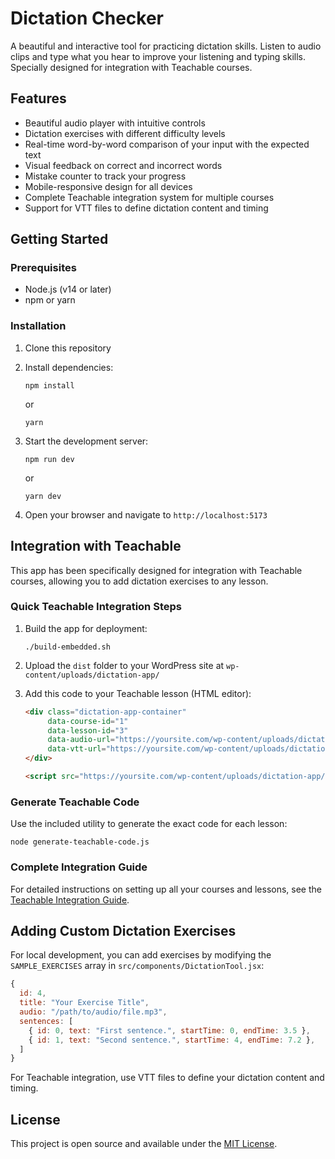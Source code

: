 # Dictation Checker

A beautiful and interactive tool for practicing dictation skills. Listen to audio clips and type what you hear to improve your listening and typing skills. Specially designed for integration with Teachable courses.

## Features

- Beautiful audio player with intuitive controls
- Dictation exercises with different difficulty levels
- Real-time word-by-word comparison of your input with the expected text
- Visual feedback on correct and incorrect words
- Mistake counter to track your progress
- Mobile-responsive design for all devices
- Complete Teachable integration system for multiple courses
- Support for VTT files to define dictation content and timing

## Getting Started

### Prerequisites

- Node.js (v14 or later)
- npm or yarn

### Installation

1. Clone this repository
2. Install dependencies:
   ```
   npm install
   ```
   or
   ```
   yarn
   ```

3. Start the development server:
   ```
   npm run dev
   ```
   or
   ```
   yarn dev
   ```

4. Open your browser and navigate to `http://localhost:5173`

## Integration with Teachable

This app has been specifically designed for integration with Teachable courses, allowing you to add dictation exercises to any lesson.

### Quick Teachable Integration Steps

1. Build the app for deployment:
   ```
   ./build-embedded.sh
   ```

2. Upload the `dist` folder to your WordPress site at `wp-content/uploads/dictation-app/`

3. Add this code to your Teachable lesson (HTML editor):
   ```html
   <div class="dictation-app-container" 
        data-course-id="1" 
        data-lesson-id="3" 
        data-audio-url="https://yoursite.com/wp-content/uploads/dictation-app/courses/course1/lesson3/audio.mp3"
        data-vtt-url="https://yoursite.com/wp-content/uploads/dictation-app/courses/course1/lesson3/audio.vtt">
   </div>
   
   <script src="https://yoursite.com/wp-content/uploads/dictation-app/teachable-integration.js"></script>
   ```

### Generate Teachable Code

Use the included utility to generate the exact code for each lesson:

```
node generate-teachable-code.js
```

### Complete Integration Guide

For detailed instructions on setting up all your courses and lessons, see the [Teachable Integration Guide](docs/TEACHABLE-INTEGRATION.md).

## Adding Custom Dictation Exercises

For local development, you can add exercises by modifying the `SAMPLE_EXERCISES` array in `src/components/DictationTool.jsx`:

```javascript
{
  id: 4,
  title: "Your Exercise Title",
  audio: "/path/to/audio/file.mp3",
  sentences: [
    { id: 0, text: "First sentence.", startTime: 0, endTime: 3.5 },
    { id: 1, text: "Second sentence.", startTime: 4, endTime: 7.2 },
  ]
}
```

For Teachable integration, use VTT files to define your dictation content and timing.

## License

This project is open source and available under the [MIT License](LICENSE). 